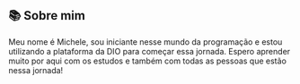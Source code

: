 ## 📚 Sobre mim

Meu nome é Michele, sou iniciante nesse mundo da programação e estou utilizando a plataforma da DIO para começar essa jornada. Espero aprender muito por aqui com os estudos e também com todas as pessoas que estão nessa jornada! 